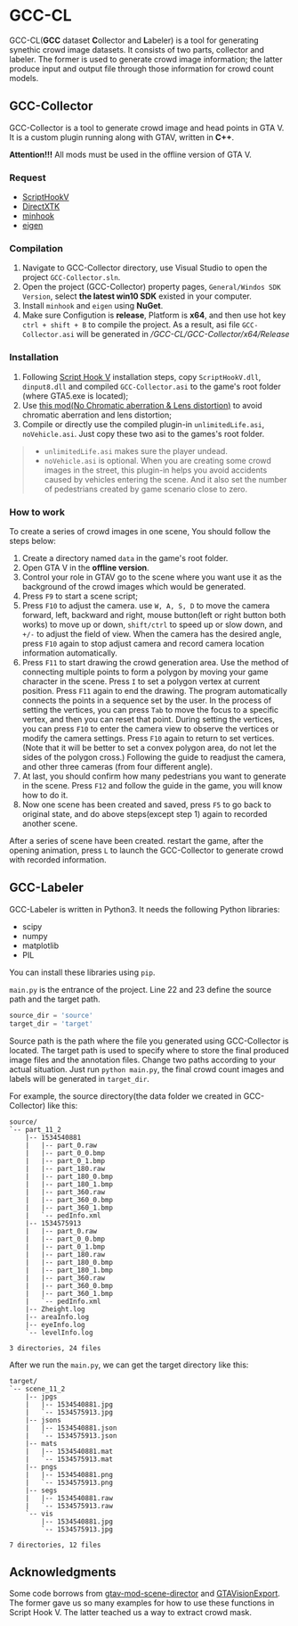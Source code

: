 # GCC-CL

GCC-CL(**GCC** dataset **C**ollector and **L**abeler) is a tool for generating synethic crowd image datasets. It consists of two parts, collector and labeler.  The former is used to generate crowd image information; the latter produce input and output file through those information for crowd count models. 

## GCC-Collector

GCC-Collector is a tool to generate crowd image and head points in GTA V. It is a custom plugin running along with GTAV, written in **C++**.

**Attention!!!** All mods must be used in the offline version of GTA V.

### Request
- [ScriptHookV](http://www.dev-c.com/gtav/scripthookv/)
- [DirectXTK](https://github.com/Microsoft/DirectXTK)
- [minhook](https://github.com/TsudaKageyu/minhook)
- [eigen](http://eigen.tuxfamily.org/index.php?title=Main_Page)

### Compilation

1. Navigate to GCC-Collector directory, use Visual Studio to open the project `GCC-Collector.sln`.
2. Open the project (GCC-Collector) property pages, `General/Windos SDK Version`, select **the latest win10 SDK** existed in your computer.
3. Install `minhook` and `eigen` using  **NuGet**.
4. Make sure Configution is **release**, Platform is **x64**, and then use hot key `ctrl + shift + B` to compile the project. As a result, asi file `GCC-Collector.asi` will be generated in */GCC-CL/GCC-Collector/x64/Release*

### Installation

1. Following [Script Hook V](http://www.dev-c.com/gtav/scripthookv/) installation steps, copy `ScriptHookV.dll`, `dinput8.dll` and compiled `GCC-Collector.asi` to the game's root folder (where GTA5.exe is located);
2. Use [this mod(No Chromatic aberration & Lens distortion)](https://www.gta5-mods.com/misc/no-chromatic-aberration-lens-distortion-1-41) to avoid chromatic aberration and lens distortion;
3. Compile or directly use the compiled plugin-in `unlimitedLife.asi`, `noVehicle.asi`. Just copy these two asi to the games's root folder.
> - `unlimitedLife.asi` makes sure the player undead. 
> - `noVehicle.asi` is optional. When you are creating some crowd images in the street, this plugin-in helps you avoid accidents caused by vehicles entering the scene. And it also set the number of pedestrians created by game scenario close to zero.

### How to work

To create a series of crowd images in one scene, You should follow the steps below:
1. Create a directory named `data` in the game's root folder.
2. Open GTA V in the **offline version**.
2. Control your role in GTAV go to the scene where you want use it as the background of the crowd images which would be generated.
3. Press `F9` to start a scene script;
4. Press `F10` to adjust the camera. use `W, A, S, D` to move the camera forward, left, backward and right, mouse button(left or right button both works) to move up or down, `shift/ctrl` to speed up or slow down, and `+/-` to adjust the field of view. When the camera has the desired angle, press `F10` again to stop adjust camera and record camera location information automatically.
5. Press `F11` to start drawing the crowd generation area. Use the method of connecting multiple points to form a polygon by moving your game character in the scene. Press `I` to set a polygon vertex at current position. Press `F11` again to end the drawing. The program automatically connects the points in a sequence set by the user. In the process of setting the vertices, you can press `Tab` to move the focus to a specific vertex, and then you can reset that point. During setting the vertices, you can press `F10` to enter the camera view to observe the vertices or modify the camera settings. Press `F10` again to return to set vertices. (Note that it will be better to set a convex polygon area, do not let the sides of the polygon cross.) Following the guide to readjust the camera, and other three cameras (from four different angle). 
6. At last, you should confirm how many pedestrians you want to generate in the scene. Press `F12` and follow the guide in the game, you will know how to do it.
7. Now one scene has been created and saved, press `F5` to go back to original state, and do above steps(except step 1) again to recorded another scene.

After a series of scene have been created. restart the game, after the opening animation, press `L` to launch the GCC-Collector to generate crowd with recorded information.

## GCC-Labeler

GCC-Labeler is written in Python3. It needs the following Python libraries:
- scipy
- numpy
- matplotlib
- PIL

You can install these libraries using `pip`.

`main.py` is the entrance of the project. Line 22 and 23 define the source path and the target path.
``` python
source_dir = 'source'
target_dir = 'target'
```
Source path is the path where the file you generated using GCC-Collector is located. The target path is used to specify where to store the final produced image files and the annotation files. Change two paths according to your actual situation. Just run `python main.py`, the final crowd count images and labels will be generated in `target_dir`.

For example, the source directory(the data folder we created in GCC-Collector) like this:
```
source/
`-- part_11_2
    |-- 1534540881
    |   |-- part_0.raw
    |   |-- part_0_0.bmp
    |   |-- part_0_1.bmp
    |   |-- part_180.raw
    |   |-- part_180_0.bmp
    |   |-- part_180_1.bmp
    |   |-- part_360.raw
    |   |-- part_360_0.bmp
    |   |-- part_360_1.bmp
    |   `-- pedInfo.xml
    |-- 1534575913
    |   |-- part_0.raw
    |   |-- part_0_0.bmp
    |   |-- part_0_1.bmp
    |   |-- part_180.raw
    |   |-- part_180_0.bmp
    |   |-- part_180_1.bmp
    |   |-- part_360.raw
    |   |-- part_360_0.bmp
    |   |-- part_360_1.bmp
    |   `-- pedInfo.xml
    |-- Zheight.log
    |-- areaInfo.log
    |-- eyeInfo.log
    `-- levelInfo.log

3 directories, 24 files
```
After we run the `main.py`, we can get the target directory like this:
```
target/
`-- scene_11_2
    |-- jpgs
    |   |-- 1534540881.jpg
    |   `-- 1534575913.jpg
    |-- jsons
    |   |-- 1534540881.json
    |   `-- 1534575913.json
    |-- mats
    |   |-- 1534540881.mat
    |   `-- 1534575913.mat
    |-- pngs
    |   |-- 1534540881.png
    |   `-- 1534575913.png
    |-- segs
    |   |-- 1534540881.raw
    |   `-- 1534575913.raw
    `-- vis
        |-- 1534540881.jpg
        `-- 1534575913.jpg

7 directories, 12 files
```

## Acknowledgments

Some code borrows from [gtav-mod-scene-director](https://github.com/elsewhat/gtav-mod-scene-director) and [GTAVisionExport](https://github.com/umautobots/GTAVisionExport). The former gave us so many examples for how to use these functions in Script Hook V. The latter teached us a way to extract crowd mask.